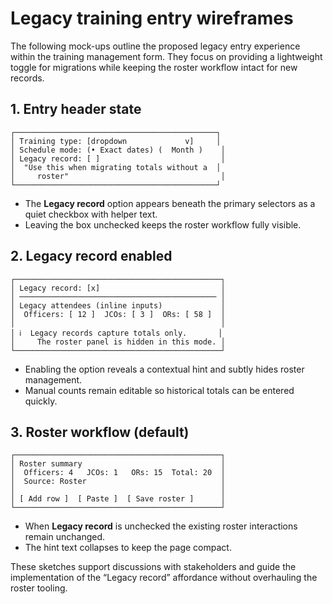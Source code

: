 # Legacy training entry wireframes

The following mock-ups outline the proposed legacy entry experience within the training management form. They focus on providing a lightweight toggle for migrations while keeping the roster workflow intact for new records.

## 1. Entry header state

```
┌─────────────────────────────────────────────┐
│ Training type: [dropdown             v]     │
│ Schedule mode: (• Exact dates) (  Month )    │
│ Legacy record: [ ]                           │
│  "Use this when migrating totals without a  │
│     roster"                                  │
└─────────────────────────────────────────────┘
```

* The **Legacy record** option appears beneath the primary selectors as a quiet checkbox with helper text.
* Leaving the box unchecked keeps the roster workflow fully visible.

## 2. Legacy record enabled

```
┌──────────────────────────────────────────────┐
│ Legacy record: [x]                           │
│ ──────────────────────────────────────────── │
│ Legacy attendees (inline inputs)             │
│  Officers: [ 12 ]  JCOs: [ 3 ]  ORs: [ 58 ]  │
│                                              │
│ ℹ️  Legacy records capture totals only.       │
│     The roster panel is hidden in this mode. │
└──────────────────────────────────────────────┘
```

* Enabling the option reveals a contextual hint and subtly hides roster management.
* Manual counts remain editable so historical totals can be entered quickly.

## 3. Roster workflow (default)

```
┌──────────────────────────────────────────────┐
│ Roster summary                               │
│  Officers: 4   JCOs: 1   ORs: 15  Total: 20  │
│  Source: Roster                              │
│                                              │
│ [ Add row ]  [ Paste ]  [ Save roster ]      │
└──────────────────────────────────────────────┘
```

* When **Legacy record** is unchecked the existing roster interactions remain unchanged.
* The hint text collapses to keep the page compact.

These sketches support discussions with stakeholders and guide the implementation of the “Legacy record” affordance without overhauling the roster tooling.
